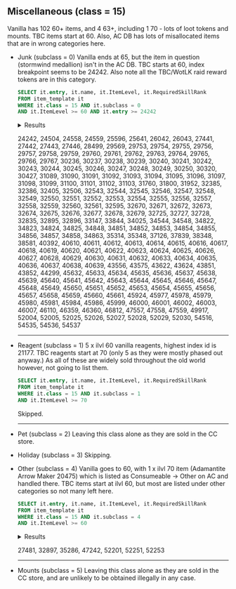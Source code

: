 

## Miscellaneous (class = 15)
Vanilla has 102 60+ items, and 4 63+, including 1 70 - lots of loot tokens and mounts. TBC items start at 60. Also, AC DB has lots of misallocated items that are in wrong categories here.
	
  - Junk (subclass = 0)
	Vanilla ends at 65, but the item in question (stormwind medallion) isn't in the AC DB. TBC starts at 60, index breakpoint seems to be 24242. Also note all the TBC/WotLK raid reward tokens are in this category.
	
	```SQL
	SELECT it.entry, it.name, it.ItemLevel, it.RequiredSkillRank 
	FROM item_template it 
	WHERE it.class = 15 AND it.subclass = 0
	AND it.ItemLevel >= 60 AND it.entry >= 24242

	```

	<details>
	<summary>Results</summary>

	---
	| entry | name | ItemLevel | RequiredSkillRank | 
	| ---: | --- | ---: | ---: | 
	| 24242 | Fel Iron Powder | 60 | 0 | 
	| 24504 | Howling Wind | 65 | 0 | 
	| 24558 | Murkblood Invasion Plans | 67 | 0 | 
	| 24559 | Murkblood Invasion Plans | 67 | 0 | 
	| 25596 | Peep's Whistle | 70 | 0 | 
	| 25641 | Broken Fitz's Throwing Axe | 103 | 0 | 
	| 26042 | Oshu'gun Crystal Powder Sample | 65 | 0 | 
	| 26043 | Oshu'gun Crystal Powder Sample | 65 | 0 | 
	| 27441 | Felblood Snapper | 60 | 0 | 
	| 27442 | Goldenscale Vendorfish | 70 | 0 | 
	| 27443 | Steam Pump Debris | 70 | 0 | 
	| 27446 | Mr. Pinchy's Gift | 70 | 0 | 
	| 28499 | Arakkoa Hunter's Supplies | 65 | 0 | 
	| 29569 | Strong Junkbox | 60 | 0 | 
	| 29753 | Chestguard of the Fallen Defender | 70 | 0 | 
	| 29754 | Chestguard of the Fallen Champion | 70 | 0 | 
	| 29755 | Chestguard of the Fallen Hero | 70 | 0 | 
	| 29756 | Gloves of the Fallen Hero | 70 | 0 | 
	| 29757 | Gloves of the Fallen Champion | 70 | 0 | 
	| 29758 | Gloves of the Fallen Defender | 70 | 0 | 
	| 29759 | Helm of the Fallen Hero | 70 | 0 | 
	| 29760 | Helm of the Fallen Champion | 70 | 0 | 
	| 29761 | Helm of the Fallen Defender | 70 | 0 | 
	| 29762 | Pauldrons of the Fallen Hero | 70 | 0 | 
	| 29763 | Pauldrons of the Fallen Champion | 70 | 0 | 
	| 29764 | Pauldrons of the Fallen Defender | 70 | 0 | 
	| 29765 | Leggings of the Fallen Hero | 70 | 0 | 
	| 29766 | Leggings of the Fallen Champion | 70 | 0 | 
	| 29767 | Leggings of the Fallen Defender | 70 | 0 | 
	| 30236 | Chestguard of the Vanquished Champion | 70 | 0 | 
	| 30237 | Chestguard of the Vanquished Defender | 70 | 0 | 
	| 30238 | Chestguard of the Vanquished Hero | 70 | 0 | 
	| 30239 | Gloves of the Vanquished Champion | 70 | 0 | 
	| 30240 | Gloves of the Vanquished Defender | 70 | 0 | 
	| 30241 | Gloves of the Vanquished Hero | 70 | 0 | 
	| 30242 | Helm of the Vanquished Champion | 70 | 0 | 
	| 30243 | Helm of the Vanquished Defender | 70 | 0 | 
	| 30244 | Helm of the Vanquished Hero | 70 | 0 | 
	| 30245 | Leggings of the Vanquished Champion | 70 | 0 | 
	| 30246 | Leggings of the Vanquished Defender | 70 | 0 | 
	| 30247 | Leggings of the Vanquished Hero | 70 | 0 | 
	| 30248 | Pauldrons of the Vanquished Champion | 70 | 0 | 
	| 30249 | Pauldrons of the Vanquished Defender | 70 | 0 | 
	| 30250 | Pauldrons of the Vanquished Hero | 70 | 0 | 
	| 30320 | Bundle of Nether Spikes | 175 | 0 | 
	| 30427 | Naga Treasure Map - Questgiver (PH) | 70 | 0 | 
	| 31089 | Chestguard of the Forgotten Conqueror | 70 | 0 | 
	| 31090 | Chestguard of the Forgotten Vanquisher | 70 | 0 | 
	| 31091 | Chestguard of the Forgotten Protector | 70 | 0 | 
	| 31092 | Gloves of the Forgotten Conqueror | 70 | 0 | 
	| 31093 | Gloves of the Forgotten Vanquisher | 70 | 0 | 
	| 31094 | Gloves of the Forgotten Protector | 70 | 0 | 
	| 31095 | Helm of the Forgotten Protector | 70 | 0 | 
	| 31096 | Helm of the Forgotten Vanquisher | 70 | 0 | 
	| 31097 | Helm of the Forgotten Conqueror | 70 | 0 | 
	| 31098 | Leggings of the Forgotten Conqueror | 70 | 0 | 
	| 31099 | Leggings of the Forgotten Vanquisher | 70 | 0 | 
	| 31100 | Leggings of the Forgotten Protector | 70 | 0 | 
	| 31101 | Pauldrons of the Forgotten Conqueror | 70 | 0 | 
	| 31102 | Pauldrons of the Forgotten Vanquisher | 70 | 0 | 
	| 31103 | Pauldrons of the Forgotten Protector | 70 | 0 | 
	| 31760 | Miniwing | 96 | 0 | 
	| 31800 | Outcast's Cache | 65 | 0 | 
	| 31952 | Khorium Lockbox | 68 | 0 | 
	| 32385 | Magtheridon's Head | 70 | 0 | 
	| 32386 | Magtheridon's Head | 70 | 0 | 
	| 32405 | Verdant Sphere | 70 | 0 | 
	| 32506 | Netherwing Egg | 70 | 0 | 
	| 32543 | Tier 5 Druid Test Gear | 70 | 0 | 
	| 32544 | Tier 5 Druid Test Gear Box 2 | 70 | 0 | 
	| 32545 | Tier 5 Hunter Test Gear | 70 | 0 | 
	| 32546 | Tier 5 Hunter Test Gear Box 2 | 70 | 0 | 
	| 32547 | Tier 5 Mage Test Gear | 70 | 0 | 
	| 32548 | Tier 5 Mage Test Gear Box 2 | 70 | 0 | 
	| 32549 | Tier 5 Paladin Test Gear | 70 | 0 | 
	| 32550 | Tier 5 Paladin Test Gear Box 2 | 70 | 0 | 
	| 32551 | Tier 5 Priest Test Gear | 70 | 0 | 
	| 32552 | Tier 5 Priest Test Gear Box 2 | 70 | 0 | 
	| 32553 | Tier 5 Rogue Test Gear | 70 | 0 | 
	| 32554 | Tier 5 Rogue Test Gear Box 2 | 70 | 0 | 
	| 32555 | Tier 5 Shaman Test Gear | 70 | 0 | 
	| 32556 | Tier 5 Shaman Test Gear Box 2 | 70 | 0 | 
	| 32557 | Tier 5 Warlock Test Gear | 70 | 0 | 
	| 32558 | Tier 5 Warlock Test Gear Box 2 | 70 | 0 | 
	| 32559 | Tier 5 Warrior Test Gear | 70 | 0 | 
	| 32560 | Tier 5 Warrior Test Gear Box 2 | 70 | 0 | 
	| 32561 | Tier 5 Arrow Box | 70 | 0 | 
	| 32595 | Ogrela Reagent Dust | 70 | 0 | 
	| 32670 | Depleted Two-Handed Axe | 115 | 0 | 
	| 32671 | Depleted Mace | 115 | 0 | 
	| 32672 | Depleted Badge | 115 | 0 | 
	| 32673 | Depleted Dagger | 115 | 0 | 
	| 32674 | Depleted Sword | 115 | 0 | 
	| 32675 | Depleted Mail Gauntlets | 105 | 0 | 
	| 32676 | Depleted Cloth Bracers | 105 | 0 | 
	| 32677 | Depleted Cloak | 115 | 0 | 
	| 32678 | Depleted Ring | 115 | 0 | 
	| 32679 | Depleted Staff | 115 | 0 | 
	| 32725 | Murkblood Miner's Pick | 70 | 0 | 
	| 32727 | Vial of Tears | 70 | 0 | 
	| 32728 | Sludge | 70 | 0 | 
	| 32835 | Ogri'la Care Package | 70 | 0 | 
	| 32895 | Scroll of the Maelstrom | 70 | 0 | 
	| 32896 | Scroll of the Sun | 70 | 0 | 
	| 33147 | Formula: Enchant Cloak - Subtlety | 70 | 0 | 
	| 33844 | Barrel of Fish | 65 | 0 | 
	| 34025 | Clayton's Test Item | 116 | 0 | 
	| 34544 | Essence of the Immortals | 70 | 0 | 
	| 34548 | Cache of the Shattered Sun | 70 | 0 | 
	| 34822 | Ancient Coin | 70 | 0 | 
	| 34823 | Beautiful Glass Eye | 70 | 0 | 
	| 34824 | Silver Statuette | 70 | 0 | 
	| 34825 | Mithril Shaving Razor | 70 | 0 | 
	| 34848 | Bracers of the Forgotten Conqueror | 70 | 0 | 
	| 34851 | Bracers of the Forgotten Protector | 70 | 0 | 
	| 34852 | Bracers of the Forgotten Vanquisher | 70 | 0 | 
	| 34853 | Belt of the Forgotten Conqueror | 70 | 0 | 
	| 34854 | Belt of the Forgotten Protector | 70 | 0 | 
	| 34855 | Belt of the Forgotten Vanquisher | 70 | 0 | 
	| 34856 | Boots of the Forgotten Conqueror | 70 | 0 | 
	| 34857 | Boots of the Forgotten Protector | 70 | 0 | 
	| 34858 | Boots of the Forgotten Vanquisher | 70 | 0 | 
	| 34863 | Bag of Fishing Treasures | 70 | 0 | 
	| 35314 | Partially Digested Weeds | 60 | 0 | 
	| 35348 | Bag of Fishing Treasures | 70 | 0 | 
	| 37126 | Clayton's Test Item Three | 115 | 0 | 
	| 37839 | Abomination Stitching | 80 | 0 | 
	| 38348 | Damaged Eye | 70 | 0 | 
	| 38581 | Adventurer's Skull | 80 | 0 | 
	| 40392 | Cracked Diamond | 60 | 0 | 
	| 40610 | Chestguard of the Lost Conqueror | 80 | 0 | 
	| 40611 | Chestguard of the Lost Protector | 80 | 0 | 
	| 40612 | Chestguard of the Lost Vanquisher | 80 | 0 | 
	| 40613 | Gloves of the Lost Conqueror | 80 | 0 | 
	| 40614 | Gloves of the Lost Protector | 80 | 0 | 
	| 40615 | Gloves of the Lost Vanquisher | 80 | 0 | 
	| 40616 | Helm of the Lost Conqueror | 80 | 0 | 
	| 40617 | Helm of the Lost Protector | 80 | 0 | 
	| 40618 | Helm of the Lost Vanquisher | 80 | 0 | 
	| 40619 | Leggings of the Lost Conqueror | 80 | 0 | 
	| 40620 | Leggings of the Lost Protector | 80 | 0 | 
	| 40621 | Leggings of the Lost Vanquisher | 80 | 0 | 
	| 40622 | Spaulders of the Lost Conqueror | 80 | 0 | 
	| 40623 | Spaulders of the Lost Protector | 80 | 0 | 
	| 40624 | Spaulders of the Lost Vanquisher | 80 | 0 | 
	| 40625 | Breastplate of the Lost Conqueror | 80 | 0 | 
	| 40626 | Breastplate of the Lost Protector | 80 | 0 | 
	| 40627 | Breastplate of the Lost Vanquisher | 80 | 0 | 
	| 40628 | Gauntlets of the Lost Conqueror | 80 | 0 | 
	| 40629 | Gauntlets of the Lost Protector | 80 | 0 | 
	| 40630 | Gauntlets of the Lost Vanquisher | 80 | 0 | 
	| 40631 | Crown of the Lost Conqueror | 80 | 0 | 
	| 40632 | Crown of the Lost Protector | 80 | 0 | 
	| 40633 | Crown of the Lost Vanquisher | 80 | 0 | 
	| 40634 | Legplates of the Lost Conqueror | 80 | 0 | 
	| 40635 | Legplates of the Lost Protector | 80 | 0 | 
	| 40636 | Legplates of the Lost Vanquisher | 80 | 0 | 
	| 40637 | Mantle of the Lost Conqueror | 80 | 0 | 
	| 40638 | Mantle of the Lost Protector | 80 | 0 | 
	| 40639 | Mantle of the Lost Vanquisher | 80 | 0 | 
	| 43556 | Patroller's Pack | 75 | 0 | 
	| 43575 | Reinforced Junkbox | 70 | 0 | 
	| 43622 | Froststeel Lockbox | 73 | 0 | 
	| 43624 | Titanium Lockbox | 78 | 0 | 
	| 43851 | Fur Clothing Scraps | 70 | 0 | 
	| 43852 | Thick Fur Clothing Scraps | 70 | 0 | 
	| 44299 | Crinkly Grass | 85 | 0 | 
	| 45632 | Breastplate of the Wayward Conqueror | 80 | 0 | 
	| 45633 | Breastplate of the Wayward Protector | 80 | 0 | 
	| 45634 | Breastplate of the Wayward Vanquisher | 80 | 0 | 
	| 45635 | Chestguard of the Wayward Conqueror | 80 | 0 | 
	| 45636 | Chestguard of the Wayward Protector | 80 | 0 | 
	| 45637 | Chestguard of the Wayward Vanquisher | 80 | 0 | 
	| 45638 | Crown of the Wayward Conqueror | 80 | 0 | 
	| 45639 | Crown of the Wayward Protector | 80 | 0 | 
	| 45640 | Crown of the Wayward Vanquisher | 80 | 0 | 
	| 45641 | Gauntlets of the Wayward Conqueror | 80 | 0 | 
	| 45642 | Gauntlets of the Wayward Protector | 80 | 0 | 
	| 45643 | Gauntlets of the Wayward Vanquisher | 80 | 0 | 
	| 45644 | Gloves of the Wayward Conqueror | 80 | 0 | 
	| 45645 | Gloves of the Wayward Protector | 80 | 0 | 
	| 45646 | Gloves of the Wayward Vanquisher | 80 | 0 | 
	| 45647 | Helm of the Wayward Conqueror | 80 | 0 | 
	| 45648 | Helm of the Wayward Protector | 80 | 0 | 
	| 45649 | Helm of the Wayward Vanquisher | 80 | 0 | 
	| 45650 | Leggings of the Wayward Conqueror | 80 | 0 | 
	| 45651 | Leggings of the Wayward Protector | 80 | 0 | 
	| 45652 | Leggings of the Wayward Vanquisher | 80 | 0 | 
	| 45653 | Legplates of the Wayward Conqueror | 80 | 0 | 
	| 45654 | Legplates of the Wayward Protector | 80 | 0 | 
	| 45655 | Legplates of the Wayward Vanquisher | 80 | 0 | 
	| 45656 | Mantle of the Wayward Conqueror | 80 | 0 | 
	| 45657 | Mantle of the Wayward Protector | 80 | 0 | 
	| 45658 | Mantle of the Wayward Vanquisher | 80 | 0 | 
	| 45659 | Spaulders of the Wayward Conqueror | 80 | 0 | 
	| 45660 | Spaulders of the Wayward Protector | 80 | 0 | 
	| 45661 | Spaulders of the Wayward Vanquisher | 80 | 0 | 
	| 45924 | Certificate of Appreciation | 174 | 0 | 
	| 45977 | Porcelain Bell | 70 | 0 | 
	| 45978 | Solid Gold Coin | 80 | 0 | 
	| 45979 | Tower Key | 80 | 0 | 
	| 45980 | Whale Statue | 80 | 0 | 
	| 45981 | New Age Painting | 80 | 0 | 
	| 45984 | Unusual Compass | 80 | 0 | 
	| 45986 | Tiny Titanium Lockbox | 80 | 0 | 
	| 45999 | Worthless Piece of White Glass | 80 | 0 | 
	| 46000 | Worthless Piece of Red Glass | 80 | 0 | 
	| 46001 | Worthless Piece of Green Glass | 80 | 0 | 
	| 46002 | Worthless Piece of Violet Glass | 80 | 0 | 
	| 46003 | Worthless Piece of Orange Glass | 80 | 0 | 
	| 46007 | Bag of Fishing Treasures | 80 | 0 | 
	| 46110 | Alchemist's Cache | 80 | 425 | 
	| 46359 | Velociraptor Skull | 80 | 0 | 
	| 46360 | Stuffed Shark Head | 80 | 0 | 
	| 46812 | Northrend Mystery Gem Pouch | 80 | 0 | 
	| 47557 | Regalia of the Grand Conqueror | 80 | 0 | 
	| 47558 | Regalia of the Grand Protector | 80 | 0 | 
	| 47559 | Regalia of the Grand Vanquisher | 80 | 0 | 
	| 49917 | Brazie's Gnomish Pleasure Device | 80 | 0 | 
	| 52004 | Satchel of Helpful Goods | 62 | 0 | 
	| 52005 | Satchel of Helpful Goods | 66 | 0 | 
	| 52025 | Vanquisher's Mark of Sanctification | 80 | 0 | 
	| 52026 | Protector's Mark of Sanctification | 80 | 0 | 
	| 52027 | Conqueror's Mark of Sanctification | 80 | 0 | 
	| 52028 | Vanquisher's Mark of Sanctification | 80 | 0 | 
	| 52029 | Protector's Mark of Sanctification | 80 | 0 | 
	| 52030 | Conqueror's Mark of Sanctification | 80 | 0 | 
	| 54516 | Loot-Filled Pumpkin | 80 | 0 | 
	| 54535 | Keg-Shaped Treasure Chest | 80 | 0 | 
	| 54536 | Satchel of Chilled Goods | 80 | 0 | 
	| 54537 | Heart-Shaped Box | 80 | 0 | 

	</details>
	
	24242, 24504, 24558, 24559, 25596, 25641, 26042, 26043, 27441, 27442, 27443, 27446, 28499, 29569, 29753, 29754, 29755, 29756, 29757, 29758, 29759, 29760, 29761, 29762, 29763, 29764, 29765, 29766, 29767, 30236, 30237, 30238, 30239, 30240, 30241, 30242, 30243, 30244, 30245, 30246, 30247, 30248, 30249, 30250, 30320, 30427, 31089, 31090, 31091, 31092, 31093, 31094, 31095, 31096, 31097, 31098, 31099, 31100, 31101, 31102, 31103, 31760, 31800, 31952, 32385, 32386, 32405, 32506, 32543, 32544, 32545, 32546, 32547, 32548, 32549, 32550, 32551, 32552, 32553, 32554, 32555, 32556, 32557, 32558, 32559, 32560, 32561, 32595, 32670, 32671, 32672, 32673, 32674, 32675, 32676, 32677, 32678, 32679, 32725, 32727, 32728, 32835, 32895, 32896, 33147, 33844, 34025, 34544, 34548, 34822, 34823, 34824, 34825, 34848, 34851, 34852, 34853, 34854, 34855, 34856, 34857, 34858, 34863, 35314, 35348, 37126, 37839, 38348, 38581, 40392, 40610, 40611, 40612, 40613, 40614, 40615, 40616, 40617, 40618, 40619, 40620, 40621, 40622, 40623, 40624, 40625, 40626, 40627, 40628, 40629, 40630, 40631, 40632, 40633, 40634, 40635, 40636, 40637, 40638, 40639, 43556, 43575, 43622, 43624, 43851, 43852, 44299, 45632, 45633, 45634, 45635, 45636, 45637, 45638, 45639, 45640, 45641, 45642, 45643, 45644, 45645, 45646, 45647, 45648, 45649, 45650, 45651, 45652, 45653, 45654, 45655, 45656, 45657, 45658, 45659, 45660, 45661, 45924, 45977, 45978, 45979, 45980, 45981, 45984, 45986, 45999, 46000, 46001, 46002, 46003, 46007, 46110, 46359, 46360, 46812, 47557, 47558, 47559, 49917, 52004, 52005, 52025, 52026, 52027, 52028, 52029, 52030, 54516, 54535, 54536, 54537

	<hr>
	
  - Reagent (subclass = 1)
    5 x ilvl 60 vanilla reagents, highest index id is 21177. TBC reagents start at 70 (only 5 as they were mostly phased out anyway.) As all of these are widely sold throughout the old world however, not going to list them.
	
	```SQL
	SELECT it.entry, it.name, it.ItemLevel, it.RequiredSkillRank 
	FROM item_template it 
	WHERE it.class = 15 AND it.subclass = 1
	AND it.ItemLevel >= 70

	```

	Skipped.

	<hr>
	
  - Pet (subclass = 2)
    Leaving this class alone as they are sold in the CC store.
  
  - Holiday (subclass = 3)
    Skipping.
  
  - Other (subclass = 4)
    Vanilla goes to 60, with 1 x ilvl 70 item (Adamantite Arrow Maker 20475) which is listed as Consumeable -> Other on AC and handled there. TBC items start at ilvl 60, but most are listed under other categories so not many left here.
	
	```SQL
	SELECT it.entry, it.name, it.ItemLevel, it.RequiredSkillRank 
	FROM item_template it 
	WHERE it.class = 15 AND it.subclass = 4
	AND it.ItemLevel >= 60

	```

	<details>
	<summary>Results</summary>

	---
	| entry | name | ItemLevel | RequiredSkillRank | 
	| ---: | --- | ---: | ---: | 
	| 27481 | Heavy Supply Crate | 60 | 0 | 
	| 32897 | Mark of the Illidari | 70 | 0 | 
	| 35286 | Bloated Giant Sunfish | 70 | 0 | 
	| 47242 | Trophy of the Crusade | 80 | 0 | 
	| 52201 | Muradin's Favor | 80 | 0 | 
	| 52251 | Jaina's Locket | 80 | 0 | 
	| 52253 | Sylvanas's Music Box | 80 | 0 | 

	</details>
	
	27481, 32897, 35286, 47242, 52201, 52251, 52253

	<hr>

  - Mounts (subclass = 5)
    Leaving this class alone as they are sold in the CC store, and are unlikely to be obtained illegally in any case.
